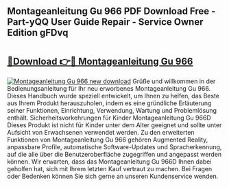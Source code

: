 ## Montageanleitung Gu 966 PDF Download Free - Part-yQQ User Guide Repair - Service Owner Edition gFDvq

# <h2><a href="http://df8al7.blite.top/?on=Montageanleitung+Gu+966">🔗Download 👉🔴 Montageanleitung Gu 966</a></h2>

[![Montageanleitung Gu 966 new download](https://i.imgur.com/lujVjoI.png)](http://df8al7.blite.top/?on=Montageanleitung+Gu+966)
Grüße und willkommen in der Bedienungsanleitung für Ihr neu erworbenes Montageanleitung Gu 966. Dieses Handbuch wurde speziell entwickelt, um Ihnen zu helfen, das Beste aus Ihrem Produkt herauszuholen, indem es eine gründliche Erläuterung seiner Funktionen, Einrichtung, Verwendung, Wartung und Problemlösung enthält. Sicherheitsvorkehrungen für Kinder Montageanleitung Gu 966D Dieses Produkt ist nicht für Kinder unter dem Alter geeignet und sollte unter Aufsicht von Erwachsenen verwendet werden. Zu den erweiterten Funktionen von Montageanleitung Gu 966 gehören Augmented Reality, anpassbare Profile, automatische Software-Updates und Spracherkennung, auf die alle über die Benutzeroberfläche zugegriffen und angepasst werden können. Wir erwarten, dass das Montageanleitung Gu 966D Ihnen dabei geholfen hat, sich mit Ihrem letzten Kauf vertraut zu machen. Bei Fragen oder Bedenken können Sie sich gerne an unseren Kundenservice wenden.
